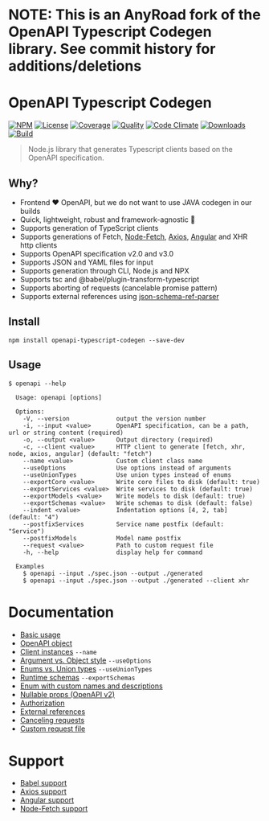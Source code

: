 # NOTE: This is an AnyRoad fork of the OpenAPI Typescript Codegen library. See commit history for additions/deletions

# OpenAPI Typescript Codegen

[![NPM][npm-image]][npm-url]
[![License][license-image]][license-url]
[![Coverage][coverage-image]][coverage-url]
[![Quality][quality-image]][quality-url]
[![Code Climate][climate-image]][climate-url]
[![Downloads][downloads-image]][downloads-url]
[![Build][build-image]][build-url]

> Node.js library that generates Typescript clients based on the OpenAPI specification.

## Why?
- Frontend ❤️ OpenAPI, but we do not want to use JAVA codegen in our builds
- Quick, lightweight, robust and framework-agnostic 🚀
- Supports generation of TypeScript clients
- Supports generations of Fetch, [Node-Fetch](#node-fetch-support), [Axios](#axios-support), [Angular](#angular-support) and XHR http clients
- Supports OpenAPI specification v2.0 and v3.0
- Supports JSON and YAML files for input
- Supports generation through CLI, Node.js and NPX
- Supports tsc and @babel/plugin-transform-typescript
- Supports aborting of requests (cancelable promise pattern)
- Supports external references using [json-schema-ref-parser](https://github.com/APIDevTools/json-schema-ref-parser/)

## Install

```
npm install openapi-typescript-codegen --save-dev
```

## Usage

```
$ openapi --help

  Usage: openapi [options]

  Options:
    -V, --version             output the version number
    -i, --input <value>       OpenAPI specification, can be a path, url or string content (required)
    -o, --output <value>      Output directory (required)
    -c, --client <value>      HTTP client to generate [fetch, xhr, node, axios, angular] (default: "fetch")
    --name <value>            Custom client class name
    --useOptions              Use options instead of arguments
    --useUnionTypes           Use union types instead of enums
    --exportCore <value>      Write core files to disk (default: true)
    --exportServices <value>  Write services to disk (default: true)
    --exportModels <value>    Write models to disk (default: true)
    --exportSchemas <value>   Write schemas to disk (default: false)
    --indent <value>          Indentation options [4, 2, tab] (default: "4")
    --postfixServices         Service name postfix (default: "Service")
    --postfixModels           Model name postfix
    --request <value>         Path to custom request file
    -h, --help                display help for command

  Examples
    $ openapi --input ./spec.json --output ./generated
    $ openapi --input ./spec.json --output ./generated --client xhr
```

Documentation
===
- [Basic usage](docs/basic-usage.md)
- [OpenAPI object](docs/openapi-object.md)
- [Client instances](docs/client-instances.md) `--name`
- [Argument vs. Object style](docs/arguments-vs-object-style.md) `--useOptions`
- [Enums vs. Union types](docs/enum-vs-union-types.md) `--useUnionTypes`
- [Runtime schemas](docs/runtime-schemas.md) `--exportSchemas`
- [Enum with custom names and descriptions](docs/custom-enums.md)
- [Nullable props (OpenAPI v2)](docs/nullable-props.md)
- [Authorization](docs/authorization.md)
- [External references](docs/external-references.md)
- [Canceling requests](docs/canceling-requests.md)
- [Custom request file](docs/custom-request-file.md)

Support
===
- [Babel support](docs/babel-support.md)
- [Axios support](docs/axios-support.md)
- [Angular support](docs/angular-support.md)
- [Node-Fetch support](docs/node-fetch-support.md)

[npm-url]: https://npmjs.org/package/openapi-typescript-codegen
[npm-image]: https://img.shields.io/npm/v/openapi-typescript-codegen.svg
[license-url]: LICENSE
[license-image]: http://img.shields.io/npm/l/openapi-typescript-codegen.svg
[coverage-url]: https://codecov.io/gh/ferdikoomen/openapi-typescript-codegen
[coverage-image]: https://img.shields.io/codecov/c/github/ferdikoomen/openapi-typescript-codegen.svg
[quality-url]: https://lgtm.com/projects/g/ferdikoomen/openapi-typescript-codegen
[quality-image]: https://img.shields.io/lgtm/grade/javascript/g/ferdikoomen/openapi-typescript-codegen.svg
[climate-url]: https://codeclimate.com/github/ferdikoomen/openapi-typescript-codegen
[climate-image]: https://img.shields.io/codeclimate/maintainability/ferdikoomen/openapi-typescript-codegen.svg
[downloads-url]: http://npm-stat.com/charts.html?package=openapi-typescript-codegen
[downloads-image]: http://img.shields.io/npm/dm/openapi-typescript-codegen.svg
[build-url]: https://circleci.com/gh/ferdikoomen/openapi-typescript-codegen/tree/master
[build-image]: https://circleci.com/gh/ferdikoomen/openapi-typescript-codegen/tree/master.svg?style=svg
